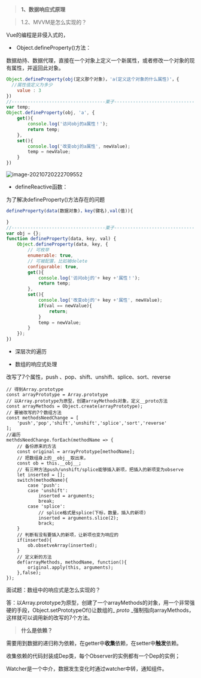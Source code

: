 > **1、数据响应式原理**

> 1.2、MVVM是怎么实现的？

Vue的编程是非侵入式的，

- ​	Object.defineProperty()方法：

 数据劫持、数据代理，直接在一个对象上定义一个新属性，或者修改一个对象的现有属性，并返回此对象。

```javascript
Object.defineProperty(obj(定义那个对象)，'a(定义这个对象的什么属性)'，{
  //属性值定义为多少
	value : 3
})
//-----------------------------------栗子-------------------------------------------
var temp;
Object.defineProperty(obj, 'a', {
	get(){
		console.log('访问obj的a属性！');
		return temp;
	},
	set(){
		console.log('改变obj的a属性', newValue);
		temp = newValue;
	}
})
```

![image-20210720222709552](C:\Users\Administrator\AppData\Roaming\Typora\typora-user-images\image-20210720222709552.png)

- defineReactive函数：

为了解决defineProperty()方法存在的问题

```javascript
defineProperty(data(数据对象)，key(键名),val(值)){
	
}
//-----------------------------------栗子-------------------------------------------
var obj = {};
function defineProperty(data, key, val) {
	Object.defineProperty(data, key, {
		// 可枚举
		enumerable: true,
		// 可被配置，比如被delete
		configurable: true,
		get(){
            console.log('访问obj的'+ key +'属性！');
            return temp;
        },
        set(){
            console.log('改变obj的'+ key +'属性', newValue);
            if(val == newValue){
	            return;
            }
            temp = newValue;
        }
	});
})
```



- 深层次的遍历



- 数组的响应式处理

改写了7个属性，push 、pop、shift、unshift、splice、sort、reverse

```
// 得到Array.prototype
const arrayPrototype = Array.prototype
// 以Array.prototype为原型，创建arrayMethods对象，定义__proto方法
const arrayMethods = Object.create(arrayPrototype);
// 要被改写的7个数组方法
const methodsNeedChange = [
	'push','pop','shift','unshift','splice','sort','reverse'
];
//遍历
methdsNeedChange.forEach(methodName => {
	// 备份原来的方法
	const original = arrayPrototype[methodName];
	// 把数组身上的__obj__取出来，
	const ob = this.__obj__;
	// 有三种方法push/unshift/splice能够插入新项，把插入的新项变为observe
	let inserted = [];
	switch(methodName){
		case 'push':
		case 'unshift':
			inserted = arguments;
			break;
		case 'splice':
			// splice格式是splice(下标，数量，插入的新项)	
			inserted = arguments.slice(2);
			brack;
	}
	// 判断有没有要插入的新项，让新项也变为响应的
	if(inserted){
		ob.obsetveArray(inserted);
	}
	// 定义新的方法
	def(arrayMethods, methodName, function(){
		original.apply(this, arguments);
	},false);
});
```

面试题：数组中的响应式是怎么实现的？

答：以Array.prototype为原型，创建了一个arrayMethods的对象，用一个非常强硬的手段，Object.setPrototypeOf()让数组的_ _proto_ _强制指向arrayMethods，这样就可以调用新的改写的7个方法。



> **什么是依赖？**

需要用到数据的递归称为依赖，在getter中**收集**依赖，在setter中**触发**依赖。

收集依赖的代码封装成Dep类，每个Observer的实例都有一个Dep的实例；

Watcher是一个中介，数据发生变化时通过watcher中转，通知组件。

























